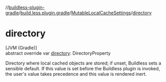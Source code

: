 //[buildless-plugin-gradle](../../../index.md)/[build.less.plugin.gradle](../index.md)/[MutableLocalCacheSettings](index.md)/[directory](directory.md)

# directory

[JVM (Gradle)]\
abstract override var [directory](directory.md): DirectoryProperty

Directory where local cached objects are stored; if unset, Buildless sets a sensible default. If this value is set before the Buildless plugin is invoked, the user's value takes precedence and this value is rendered inert.
